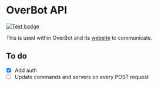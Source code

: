 # OverBot API
<a href="https://github.com/davidetacchini/overbot-api/actions" target="_blank">
    <img src="https://github.com/davidetacchini/overbot-api/workflows/Test/badge.svg" alt="Test badge" />
</a>

This is used within OverBot and its [website](https://overbot.netlify.app) to communicate.

## To do
- [x] Add auth
- [ ] Update commands and servers on every POST request
